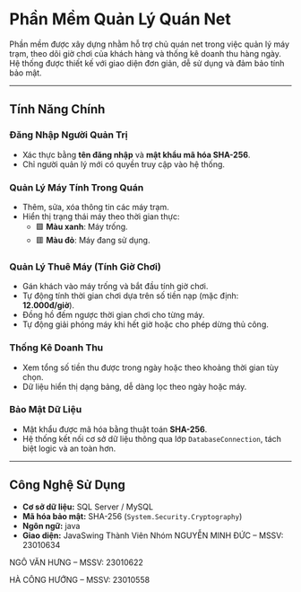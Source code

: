 #  Phần Mềm Quản Lý Quán Net

Phần mềm được xây dựng nhằm hỗ trợ chủ quán net trong việc quản lý máy trạm, theo dõi giờ chơi của khách hàng và thống kê doanh thu hàng ngày. Hệ thống được thiết kế với giao diện đơn giản, dễ sử dụng và đảm bảo tính bảo mật.

---

## Tính Năng Chính

### Đăng Nhập Người Quản Trị
- Xác thực bằng **tên đăng nhập** và **mật khẩu mã hóa SHA-256**.
- Chỉ người quản lý mới có quyền truy cập vào hệ thống.

### Quản Lý Máy Tính Trong Quán
- Thêm, sửa, xóa thông tin các máy trạm.
- Hiển thị trạng thái máy theo thời gian thực:
  - 🟩 **Màu xanh**: Máy trống.
  - 🟥 **Màu đỏ**: Máy đang sử dụng.

### Quản Lý Thuê Máy (Tính Giờ Chơi)
- Gán khách vào máy trống và bắt đầu tính giờ chơi.
- Tự động tính thời gian chơi dựa trên số tiền nạp (mặc định: **12.000đ/giờ**).
- Đồng hồ đếm ngược thời gian chơi cho từng máy.
- Tự động giải phóng máy khi hết giờ hoặc cho phép dừng thủ công.

### Thống Kê Doanh Thu
- Xem tổng số tiền thu được trong ngày hoặc theo khoảng thời gian tùy chọn.
- Dữ liệu hiển thị dạng bảng, dễ dàng lọc theo ngày hoặc máy.

### Bảo Mật Dữ Liệu
- Mật khẩu được mã hóa bằng thuật toán **SHA-256**.
- Hệ thống kết nối cơ sở dữ liệu thông qua lớp `DatabaseConnection`, tách biệt logic và an toàn hơn.

---

##  Công Nghệ Sử Dụng
- **Cơ sở dữ liệu:** SQL Server / MySQL
- **Mã hóa bảo mật:** SHA-256 (`System.Security.Cryptography`)
- **Ngôn ngữ:** java
- **Giao diện:** JavaSwing
Thành Viên Nhóm
NGUYỄN MINH ĐỨC – MSSV: 23010634

NGÔ VĂN HƯNG – MSSV: 23010622

HÀ CÔNG HƯỚNG – MSSV: 23010558


